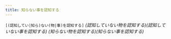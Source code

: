 ```yaml
---
title: 知らない事を認知する
---
```


`[(認知してい|知ら)ない(物|事)を認知する]` *(認知していない物を認知する)​* *(認知していない事を認知する)​* *(知らない物を認知する)​* *(知らない事を認知する)​*

